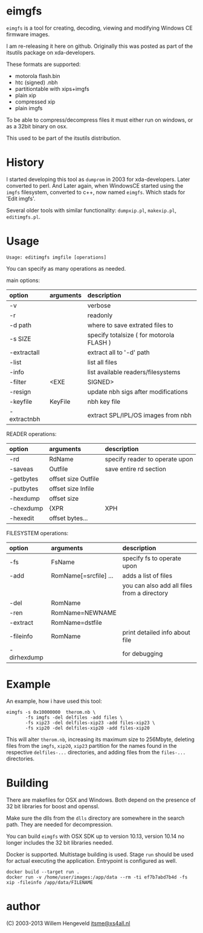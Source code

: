 eimgfs
======

`eimgfs` is a tool for creating, decoding, viewing and modifying Windows CE firmware images.

I am re-releasing it here on github. Originally this was posted as part of the itsutils package
on xda-developers.

These formats are supported:

 * motorola flash.bin
 * htc (signed) .nbh
 * partitiontable with xips+imgfs
 * plain xip
 * compressed xip
 * plain imgfs

To be able to compress/decompress files it must either run on windows, or as a 32bit binary on osx.

This used to be part of the itsutils distribution.

History
=======

I started developing this tool as `dumprom` in 2003 for xda-developers.
Later converted to perl. And Later again, when WindowsCE started
using the `imgfs` filesystem, converted to c++, now named `eimgfs`. Which stads for 'Edit imgfs'.

Several older tools with similar functionality: `dumpxip.pl`, `makexip.pl`, `editimgfs.pl`.

Usage
=====

    Usage: editimgfs imgfile [operations]

You can specify as many operations as needed.

main options:

| option  |  arguments  | description
| :-----  |  :--------- |  :-----------
| -v          |               | verbose
| -r          |               | readonly
| -d path     |               | where to save extrated files to
| -s SIZE     |               | specify totalsize ( for motorola FLASH )
| -extractall |               | extract all to '-d' path
| -list       |               | list all files
| -info       |               | list available readers/filesystems
| -filter     | <EXE|SIGNED>  | only exe or signed binaries
| -resign     |               | update nbh sigs after modifications
| -keyfile    | KeyFile       | nbh key file
| -extractnbh |               | extract SPL/IPL/OS images from nbh

READER operations:

| option  |  arguments  | description
| :-----  |  :--------- |  :-----------
| -rd         | RdName         | specify reader to operate upon
| -saveas     | Outfile        | save entire rd section
| -getbytes   | offset size Outfile  |
| -putbytes   | offset size Infile   |
| -hexdump    | offset size          |
| -chexdump   | {XPR|XPH|LZX|XIP|ROM} offset size fullsize | dump compressed
| -hexedit    | offset bytes...      |

FILESYSTEM operations:

| option  |  arguments  | description
| :-----  |  :--------- |  :-----------
| -fs         | FsName           | specify fs to operate upon
| -add        | RomName[=srcfile] ...  | adds a list of files
|             |                  |  you can also add all files from a directory
| -del        | RomName          |
| -ren        | RomName=NEWNAME  |
| -extract    | RomName=dstfile  |
| -fileinfo   | RomName          | print detailed info about file
| -dirhexdump |                  | for debugging


Example
=======

An example, how i have used this tool:

    eimgfs -s 0x10000000  therom.nb \
           -fs imgfs -del delfiles -add files \
           -fs xip23 -del delfiles-xip23 -add files-xip23 \
           -fs xip20 -del delfiles-xip20 -add files-xip20

This will alter `therom.nb`, increasing its maximum size to 256Mbyte, deleting files from the `imgfs`, `xip20`, `xip23` partition 
for the names found in the respective `delfiles-...` directories, and adding files from the `files-...` directories.


Building
========

There are makefiles for OSX and Windows.
Both depend on the presence of 32 bit libraries for boost and openssl.

Make sure the dlls from the `dlls` directory are somewhere in the search path. They are needed for decompression.

You can build `eimgfs` with OSX SDK up to version 10.13, version 10.14 no longer includes the 32 bit libraries needed.

Docker is supported. Multistage building is used. Stage `run` should be used for actual executing the application. Entrypoint is configured as well.

```
docker build --target run .
docker run -v /home/user/images:/app/data --rm -ti ef7b7abd7b4d -fs xip -fileinfo /app/data/FILENAME
```


author
======

(C) 2003-2013 Willem Hengeveld <itsme@xs4all.nl>

